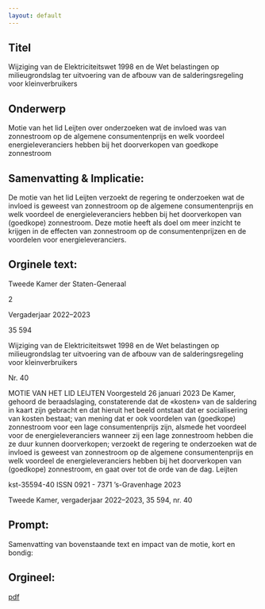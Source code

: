 ```yaml
---
layout: default
---
```

## Titel
Wijziging van de Elektriciteitswet 1998 en de Wet belastingen op milieugrondslag ter uitvoering van de afbouw van de salderingsregeling voor kleinverbruikers
## Onderwerp
Motie van het lid Leijten over onderzoeken wat de invloed was van zonnestroom op de algemene consumentenprijs en welk voordeel energieleveranciers hebben bij het doorverkopen van goedkope zonnestroom
## Samenvatting & Implicatie:

De motie van het lid Leijten verzoekt de regering te onderzoeken wat de invloed is geweest van zonnestroom op de algemene consumentenprijs en welk voordeel de energieleveranciers hebben bij het doorverkopen van (goedkope) zonnestroom. Deze motie heeft als doel om meer inzicht te krijgen in de effecten van zonnestroom op de consumentenprijzen en de voordelen voor energieleveranciers.
## Orginele text:


Tweede Kamer der Staten-Generaal

2

Vergaderjaar 2022–2023

35 594

Wijziging van de Elektriciteitswet 1998 en de
Wet belastingen op milieugrondslag ter
uitvoering van de afbouw van de
salderingsregeling voor kleinverbruikers

Nr. 40

MOTIE VAN HET LID LEIJTEN
Voorgesteld 26 januari 2023
De Kamer,
gehoord de beraadslaging,
constaterende dat de «kosten» van de saldering in kaart zijn gebracht en
dat hieruit het beeld ontstaat dat er socialisering van kosten bestaat;
van mening dat er ook voordelen van (goedkope) zonnestroom voor een
lage consumentenprijs zijn, alsmede het voordeel voor de energieleveranciers wanneer zij een lage zonnestroom hebben die ze duur kunnen
doorverkopen;
verzoekt de regering te onderzoeken wat de invloed is geweest van
zonnestroom op de algemene consumentenprijs en welk voordeel de
energieleveranciers hebben bij het doorverkopen van (goedkope)
zonnestroom,
en gaat over tot de orde van de dag.
Leijten

kst-35594-40
ISSN 0921 - 7371
’s-Gravenhage 2023

Tweede Kamer, vergaderjaar 2022–2023, 35 594, nr. 40


## Prompt:
Samenvatting van bovenstaande text en impact van de motie, kort en bondig:

## Orgineel:
[pdf](https://gegevensmagazijn.tweedekamer.nl/OData/v4/2.0/Document(76f30c88-f70e-4f45-8ca5-b52e9bafa4bb)/resource)
